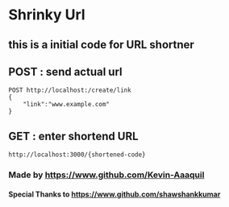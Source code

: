 # Shrinky Url

## this is a initial code for URL shortner

## POST : send actual url
```
POST http://localhost:/create/link
{
    "link":"www.example.com"
}
```

## GET : enter shortend URL
```
http://localhost:3000/{shortened-code}
```

### Made by https://www.github.com/Kevin-Aaaquil
#### Special Thanks to https://www.github.com/shawshankkumar